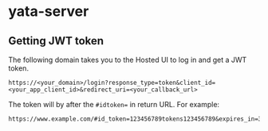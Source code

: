 # yata-server

## Getting JWT token
The following domain takes you to the Hosted UI to log in and get a JWT token.
```
https://<your_domain>/login?response_type=token&client_id=<your_app_client_id>&redirect_uri=<your_callback_url>
```

The token will by after the `#idtoken=` in return URL. For example:
```
https://www.example.com/#id_token=123456789tokens123456789&expires_in=3600&token_type=Bearer  
```